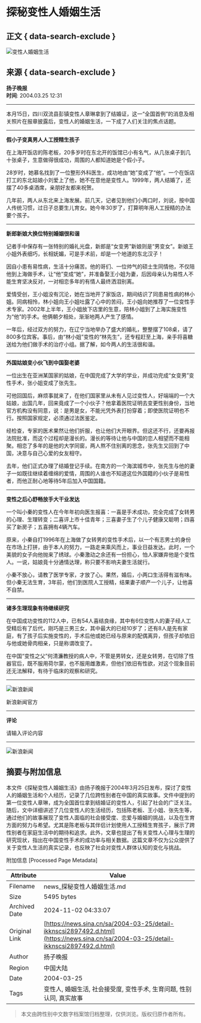 # 探秘变性人婚姻生活

## 正文 { data-search-exclude }


![变性人婚姻生活](//n.sinaimg.cn/sinakd10200/360/w180h180/20231215/912f-8e6f6d95bf934be5bae1840e2951cb33.jpg)

## 来源 { data-search-exclude }

**扬子晚报**  
**时间**: 2004.03.25 12:31

---

本月15日，四川双流县彭镇变性人章琳拿到了结婚证，这一“全国首例”的消息及相关照片在报章披露后，变性人的婚姻生活，一下成了人们关注的焦点话题。

---

**假小子变真男人人工授精生孩子**

在上海开饭店的陈老板，20多岁时在东北开的饭馆已小有名气，从几张桌子到几十张桌子，生意做得很成功，周围的人都知道她是个假小子。

28岁时，她慕名找到了一位整形外科医生，成功地由“她”变成了“他”。一个在饭店打工的东北姑娘小刘爱上了他，她不在意他是变性人。1999年，两人结婚了，还摆了40多桌酒席，亲朋好友都来祝贺。

几年前，两人从东北来上海发展。前几天，记者见到他们小两口时，刘说，按中国人传统习惯，过日子总要生儿育女。她今年30岁了，打算明年用人工授精的办法要个孩子。

---

**新郎新娘大换位特别婚姻很和谐**

记者手中保存有一张特别的婚礼光盘，新郎是“女变男”新娘则是“男变女”。新娘王小姐外表细巧，长相妩媚，可是手术前，却是一个地道的东北汉子！

因自小患有易性病，生活十分痛苦。他的哥们、一位帅气的硕士生同情他，不仅陪他到上海做手术，让“他”变成“她”，并准备娶王小姐为妻，后因母亲认为易性人不能生育坚决反对，一对相恋多年的有情人最终洒泪别离。

爱情受创，王小姐没有沉沦，她在当地开了家饭店，期间结识了同患易性病的林小姐。同病相怜，林小姐向王小姐吐露了心中的苦闷，王小姐向她推荐了一位变性手术专家。2002年上半年，王小姐放下店里的生意，陪林小姐到了上海实施变性为“他”的手术。他俩朝夕相处，渐渐地两人产生了感情。

一年后，经过双方的努力，在辽宁当地举办了盛大的婚礼，整整摆了108桌，请了800多位宾客。事后，由“林小姐”变性的“林先生”，还专程赶至上海，亲手将喜糖送给为他们做手术的治疗小组。据了解，如今两人的生活很和谐。

---

**外国姑娘变小伙飞到中国娶老婆**

一位出生在亚洲某国家的姑娘，在中国完成了大学的学业，并成功完成“女变男”变性手术，张小姐变成了张先生。

可他回国后，麻烦事就来了，在他们国家里从未有人见过变性人，好端端的一个大姑娘，出国几年，回来竟成了一个小伙子？他拿着医院证明去变更性别身份，当地官方机构没有同意，说：是男是女，不能光凭外表打扮穿着；即使医院证明也不行。按照国家规定，必须通过法医鉴定。

经检查，专家的医术果然让他们折服，也让他们大开眼界。但这还不行，还要再报法院批准，而这个过程却是漫长的。漫长的等待让他与中国的恋人相望而不能相聚。相恋了多年的是他的大学同窗，两人熬不住别离的思念，张先生又回到了中国，决意与自己心爱的女友相守。

去年，他们正式办理了结婚登记手续。在南方的一个海滨城市中，张先生与他的妻子一如既往继续着缠绵的爱情，周围的人谁也不知道这位外国籍的小伙子是易性者，而他正耐心地等待5年后加入中国国籍。

---

**变性之后心舒畅放手大干业发达**

一个叫小秦的变性人在今年年初向医生报喜：一喜是手术成功，完全完成了女转男的心理、生理转变；二喜评上市十佳青年；三喜妻子生了个儿子健康又聪明；四喜买了新房子；五喜拥有4辆汽车。

原来，小秦自打1996年在上海做了女转男的变性手术后，以一个有志男士的身份在市场上打拼，由于本人的努力，一路走来乘风而上，事业日益发达。此时，一个美貌的女子向他抛来了绣球。小秦激动之余还有一份担心，怕人家嫌弃他是个变性人。一说，姑娘竟十分通情达理，称只要不影响夫妻生活就行。

小秦不放心，请教了医学专家，才放了心。果然，婚后，小两口生活得有滋有味。但小秦无法生育，3年前，他们到医院人工授精，结果妻子顺产一个儿子，让他喜不自禁。

---

**诸多生理现象有待继续研究**

在中国成功变性的112人中，已有54人喜结良缘，其中有6位变性人的妻子经人工受精后有了后代，刚巧是三男三女，其中最大的已经10岁了；还有8人是先有家庭，有了孩子后实施变性的，手术后他或她已经与原来的配偶离异，但孩子却依旧与他或她骨肉相亲，只是称谓改变了。

在中国“变性之父”何清濂教授的病人中，不管是男转女，还是女转男，在切除了性器官后，既不服用荷尔蒙，也不服用雌激素，但他们依旧有性欲，对这个现象目前还无法解释，有待于临床的观察和研究。

---

![新浪新闻](//n.sinaimg.cn/default/2fb77759/20151125/320X320.png)

新浪新闻官方

---

**评论**

请输入评论内容

---

![新浪新闻](https://n.sinaimg.cn/default/80905340/20200331/sinalogo.png)

## 摘要与附加信息

<!-- tcd_abstract -->
本文件《探秘变性人婚姻生活》由扬子晚报于2004年3月25日发布，探讨了变性人的婚姻生活和个人经历，记录了几位跨性别者在中国的真实故事。文件中提到的第一位变性人章琳，成为全国首位拿到结婚证的变性人，引起了社会的广泛关注。随后，文中详细讲述了几位变性人的生活经历，包括陈老板、王小姐、张先生等，通过他们的故事展现了变性人面临的社会接受度、恋爱与婚姻的挑战，以及在生育方面的努力与希望。尤其是陈老板与其伴侣计划使用人工授精生育孩子，展示了跨性别者在家庭生活中的期待和追求。此外，文章也提出了有关变性人心理与生理的研究现状，指出在中国变性手术的成功率与相关数据。这篇文章不仅为公众提供了关于变性人生活的真实记录，也反映了社会对变性人群体认知的变化与挑战。
<!-- tcd_abstract_end -->

附加信息 [Processed Page Metadata]

| Attribute       | Value                                  |
|-----------------|----------------------------------------|
| Filename        | news_探秘变性人婚姻生活.md                             |
| Size            | 5495 bytes                           |
| Archived Date   | 2024-11-02 04:33:07                             |
| Original Link   | [https://news.sina.cn/sa/2004-03-25/detail-ikknscsi2897492.d.html](https://news.sina.cn/sa/2004-03-25/detail-ikknscsi2897492.d.html)                       |
| Author          | 扬子晚报                               |
| Region          | 中国大陆                               |
| Date            | 2004-03-25                                 |
| Tags            | 变性人, 婚姻生活, 社会接受度, 变性手术, 生育问题, 性别认同, 真实故事                                 |
>
> 本文由跨性别中文数字档案馆归档整理，仅供浏览。版权归原作者所有。
>